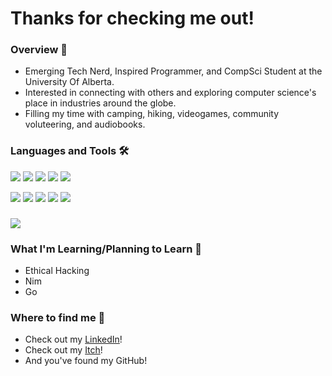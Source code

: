 # Thanks for checking me out!
### Overview 🎉
- Emerging Tech Nerd, Inspired Programmer, and CompSci Student at the University Of Alberta. 
- Interested in connecting with others and exploring computer science's place in industries around the globe. 
- Filling my time with camping, hiking, videogames, community voluteering, and audiobooks.
### Languages and Tools 🛠️
![](https://img.shields.io/badge/Code-Python-green) ![](https://img.shields.io/badge/Code-JavaScript-green) ![](https://img.shields.io/badge/Code-AppScript-green) ![](https://img.shields.io/badge/Code-C%23-green) ![](https://img.shields.io/badge/Code-HTML+CSS-green) 

![](https://img.shields.io/badge/Tool-PostgreSQL-orange) ![](https://img.shields.io/badge/Tool-Heroku-orange) ![](https://img.shields.io/badge/OS-Windows-lightgrey) ![](https://img.shields.io/badge/OS-Linux-lightgrey) ![](https://img.shields.io/badge/Editor-VisualStudio-ff69b4) 
### 
<a href="https://github.com/CoopGod/CoopGod">
  <img align="center" src="https://github-readme-stats.vercel.app/api/top-langs/?username=CoopGod&hide=java,html,tex&title_color=ffffff&text_color=c9cacc&icon_color=2bbc8a&bg_color=1d1f21&langs_count=3" />
</a>

### What I'm Learning/Planning to Learn 🍎
- Ethical Hacking
- Nim
- Go

### Where to find me 📮
- Check out my [LinkedIn](https://www.linkedin.com/in/cooper-goddard-743b76201)!
- Check out my [Itch](https://coopgod.itch.io/)!
- And you've found my GitHub!

